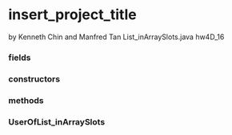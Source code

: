 # insert_project_title
by Kenneth Chin and Manfred Tan
List_inArraySlots.java
hw4D_16

### fields

### constructors

### methods

### UserOfList_inArraySlots
